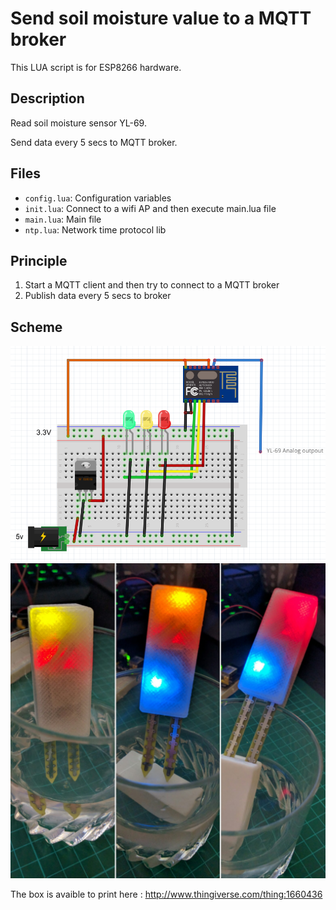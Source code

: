 # Send soil moisture value to a MQTT broker

This LUA script is for ESP8266 hardware.

## Description

Read soil moisture sensor YL-69.

Send data every 5 secs to MQTT broker.

## Files
* ``config.lua``: Configuration variables
* ``init.lua``: Connect to a wifi AP and then execute main.lua file
* ``main.lua``: Main file
* ``ntp.lua``: Network time protocol lib

## Principle

1. Start a MQTT client and then try to connect to a MQTT broker
2. Publish data every 5 secs to broker

## Scheme

![scheme](https://github.com/Wifsimster/soil-moisture-mqtt/blob/master/sketch.png)
![scheme](https://github.com/Wifsimster/soil-moisture-mqtt/blob/master/IMG_20160706_105929.jpg)

The box is avaible to print here : http://www.thingiverse.com/thing:1660436
